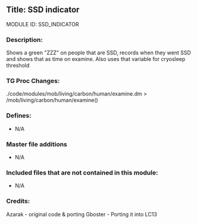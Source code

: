 ## Title: SSD indicator

MODULE ID: SSD_INDICATOR

### Description:

Shows a green "ZZZ" on people that are SSD, records when they went SSD and shows that as time on examine. Also uses that variable for cryosleep threshold

### TG Proc Changes:

 ./code/modules/mob/living/carbon/human/examine.dm > /mob/living/carbon/human/examine()

### Defines:

 - N/A

### Master file additions

- N/A

### Included files that are not contained in this module:

- N/A

### Credits:
Azarak - original code & porting
Gboster - Porting it into LC13
